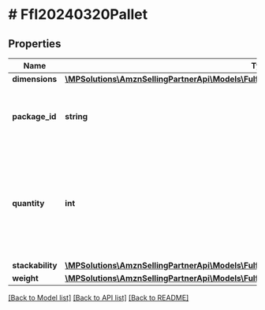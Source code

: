 # # FfI20240320Pallet

## Properties

Name | Type | Description | Notes
------------ | ------------- | ------------- | -------------
**dimensions** | [**\MPSolutions\AmznSellingPartnerApi\Models\FulfillmentInbound20240320\FfI20240320Dimensions**](FfI20240320Dimensions.md) |  | [optional]
**package_id** | **string** | Primary key to uniquely identify a Package (Box or Pallet). |
**quantity** | **int** | The number of containers where all other properties like weight or dimensions are identical. | [optional]
**stackability** | [**\MPSolutions\AmznSellingPartnerApi\Models\FulfillmentInbound20240320\FfI20240320Stackability**](FfI20240320Stackability.md) |  | [optional]
**weight** | [**\MPSolutions\AmznSellingPartnerApi\Models\FulfillmentInbound20240320\FfI20240320Weight**](FfI20240320Weight.md) |  | [optional]

[[Back to Model list]](../../README.md#models) [[Back to API list]](../../README.md#endpoints) [[Back to README]](../../README.md)
